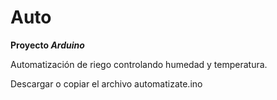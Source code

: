 Auto
====

**Proyecto *Arduino***


Automatización de riego controlando humedad y temperatura.

Descargar o copiar el archivo automatizate.ino